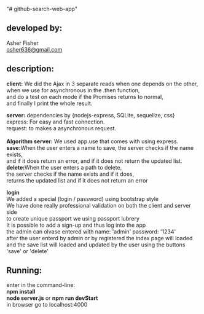 "# github-search-web-app" 

<h2>developed by:</h2>
	<p>Asher Fisher<br>
		<a href="mailto:osher636@gmail.com">osher636@gmail.com</a><br>
    </p>
    <h2>description:</h2>
    <p><b>client:</b> We did the Ajax in 3 separate reads when one depends on the other,<br>
    when we use for asynchronous in the .then function,<br>
    and do a test on each mode if the Promises returns to normal,<br>
    and finally I print the whole result.
    </p>
    <p><b>server:</b> dependencies by {nodejs-express, SQLite, sequelize, css}<br>
    express: For easy and fast connection.<br>
    request: to makes a asynchronous request.<br><br>
    <b>Algorithm server:</b> We used app.use that comes with using express.<br>
    <b>save:</b>When the user enters a name to save, the server checks if the name exists,<br>
    and if it does return an error, and if it does not return the updated list.<br>
    <b>delete:</b>When the user enters a path to delete,<br>
    the server checks if the name exists and if it does,<br>
    returns the updated list and if it does not return an error<br></p>
    <p><b>login</b><br>
	We added a special (login / password) using bootstrap style<br>
	We have done really professional validation on both the client and server side<br>
	to create unique passport we using passport lubrery<br>
	It is possible to add a sign-up and thus log into the app<br>
	the admin can olvase entered with name: 'admin' password: '1234'<br>
	after the user enterd by admin or by registered the index page will loaded<br>
	and the save list will loaded and updated by the user using the buttons 'save' or 'delete'
    </p>
   <h2>Running:</h2>
   <p>enter in the command-line:<br>
	<b>npm install</b></br>
	<b>node server.js</b> or <b>npm run devStart</b></br>
	in browser go to localhost:4000</br></p>
